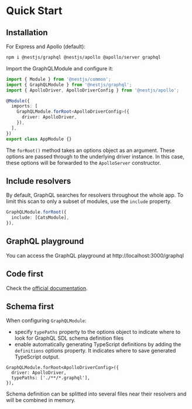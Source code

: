 # Quick Start

## Installation

For Express and Apollo (default):

```sh
npm i @nestjs/graphql @nestjs/apollo @apollo/server graphql
```

Import the GraphQLModule and configure it:

```ts
import { Module } from '@nestjs/common';
import { GraphQLModule } from '@nestjs/graphql';
import { ApolloDriver, ApolloDriverConfig } from '@nestjs/apollo';

@Module({
  imports: [
    GraphQLModule.forRoot<ApolloDriverConfig>({
      driver: ApolloDriver,
    }),
  ],
})
export class AppModule {}
```

The `forRoot()` method takes an options object as an argument. These options are passed through to the underlying driver instance. In this case, these options will be forwarded to the `ApolloServer` constructor.


## Include resolvers

By default, GraphQL searches for resolvers throughout the whole app. To limit this scan to only a subset of modules, use the `include` property.

```ts
GraphQLModule.forRoot({
  include: [CatsModule],
}),
```


## GraphQL playground

You can access the GraphQL playground at http://localhost:3000/graphql


## Code first

Check the [official documentation](https://docs.nestjs.com/graphql/quick-start#code-first).


## Schema first

When configuring `GraphQLModule`:
- specify `typePaths` property to the options object to indicate where to look for GraphQL SDL schema definition files
- enable automatically generating TypeScript definitions by adding the `definitions` options property. It indicates where to save generated TypeScript output.

```tsx
GraphQLModule.forRoot<ApolloDriverConfig>({
  driver: ApolloDriver,
  typePaths: ['./**/*.graphql'],
}),
```

Schema definition can be splitted into several files near their resolvers and will be combined in memory.
